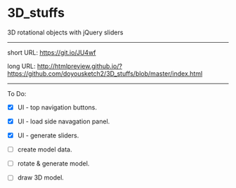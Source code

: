 # 3D_stuffs
3D rotational objects with jQuery sliders

---

short URL:  https://git.io/JU4wf  

long URL:  http://htmlpreview.github.io/?https://github.com/doyousketch2/3D_stuffs/blob/master/index.html  

---

To Do:  

- [x] UI - top navigation buttons.

- [x] UI - load side navagation panel.
- [x] UI - generate sliders.

- [ ] create model data.
- [ ] rotate & generate model.
- [ ] draw 3D model.
